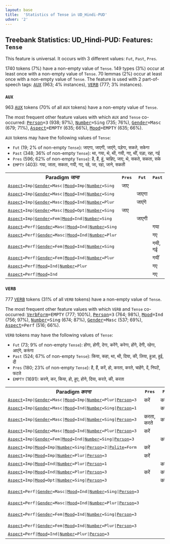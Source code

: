 ```yaml
---
layout: base
title:  'Statistics of Tense in UD_Hindi-PUD'
udver: '2'
---
```


## Treebank Statistics: UD_Hindi-PUD: Features: `Tense`

This feature is universal.
It occurs with 3 different values: `Fut`, `Past`, `Pres`.

1740 tokens (7%) have a non-empty value of `Tense`.
149 types (3%) occur at least once with a non-empty value of `Tense`.
70 lemmas (2%) occur at least once with a non-empty value of `Tense`.
The feature is used with 2 part-of-speech tags: <tt><a href="hi_pud-pos-AUX.html">AUX</a></tt> (963; 4% instances), <tt><a href="hi_pud-pos-VERB.html">VERB</a></tt> (777; 3% instances).

### `AUX`

963 <tt><a href="hi_pud-pos-AUX.html">AUX</a></tt> tokens (70% of all `AUX` tokens) have a non-empty value of `Tense`.

The most frequent other feature values with which `AUX` and `Tense` co-occurred: <tt><a href="hi_pud-feat-Person.html">Person</a></tt><tt>=3</tt> (938; 97%), <tt><a href="hi_pud-feat-Number.html">Number</a></tt><tt>=Sing</tt> (735; 76%), <tt><a href="hi_pud-feat-Gender.html">Gender</a></tt><tt>=Masc</tt> (679; 71%), <tt><a href="hi_pud-feat-Aspect.html">Aspect</a></tt><tt>=EMPTY</tt> (635; 66%), <tt><a href="hi_pud-feat-Mood.html">Mood</a></tt><tt>=EMPTY</tt> (635; 66%).

`AUX` tokens may have the following values of `Tense`:

* `Fut` (19; 2% of non-empty `Tense`): जाएगा, जाएगी, जाएंगे, पड़ेगा, सकते, सकेगा
* `Past` (348; 36% of non-empty `Tense`): था, गया, थे, थी, गयी, गए, थीं, पड़ा, रहा, गई
* `Pres` (596; 62% of non-empty `Tense`): है, हैं, हूं, चाहिए, जाए, थे, सकते, सकता, सके
* `EMPTY` (403): गया, जाता, सकता, गयी, गए, रहे, जा, रहा, जाने, सकती

<table>
  <tr><th>Paradigm <i>जाना</i></th><th><tt>Pres</tt></th><th><tt>Fut</tt></th><th><tt>Past</tt></th></tr>
  <tr><td><tt><tt><a href="hi_pud-feat-Aspect.html">Aspect</a></tt><tt>=Imp</tt>|<tt><a href="hi_pud-feat-Gender.html">Gender</a></tt><tt>=Masc</tt>|<tt><a href="hi_pud-feat-Mood.html">Mood</a></tt><tt>=Imp</tt>|<tt><a href="hi_pud-feat-Number.html">Number</a></tt><tt>=Sing</tt></tt></td><td>जाए</td><td></td><td></td></tr>
  <tr><td><tt><tt><a href="hi_pud-feat-Aspect.html">Aspect</a></tt><tt>=Imp</tt>|<tt><a href="hi_pud-feat-Gender.html">Gender</a></tt><tt>=Masc</tt>|<tt><a href="hi_pud-feat-Mood.html">Mood</a></tt><tt>=Ind</tt>|<tt><a href="hi_pud-feat-Number.html">Number</a></tt><tt>=Sing</tt></tt></td><td></td><td>जाएगा</td><td></td></tr>
  <tr><td><tt><tt><a href="hi_pud-feat-Aspect.html">Aspect</a></tt><tt>=Imp</tt>|<tt><a href="hi_pud-feat-Gender.html">Gender</a></tt><tt>=Masc</tt>|<tt><a href="hi_pud-feat-Mood.html">Mood</a></tt><tt>=Ind</tt>|<tt><a href="hi_pud-feat-Number.html">Number</a></tt><tt>=Plur</tt></tt></td><td></td><td>जाएंगे</td><td></td></tr>
  <tr><td><tt><tt><a href="hi_pud-feat-Aspect.html">Aspect</a></tt><tt>=Imp</tt>|<tt><a href="hi_pud-feat-Gender.html">Gender</a></tt><tt>=Masc</tt>|<tt><a href="hi_pud-feat-Mood.html">Mood</a></tt><tt>=Opt</tt>|<tt><a href="hi_pud-feat-Number.html">Number</a></tt><tt>=Sing</tt></tt></td><td>जाए</td><td></td><td></td></tr>
  <tr><td><tt><tt><a href="hi_pud-feat-Aspect.html">Aspect</a></tt><tt>=Imp</tt>|<tt><a href="hi_pud-feat-Gender.html">Gender</a></tt><tt>=Fem</tt>|<tt><a href="hi_pud-feat-Mood.html">Mood</a></tt><tt>=Ind</tt>|<tt><a href="hi_pud-feat-Number.html">Number</a></tt><tt>=Sing</tt></tt></td><td></td><td>जाएगी</td><td></td></tr>
  <tr><td><tt><tt><a href="hi_pud-feat-Aspect.html">Aspect</a></tt><tt>=Perf</tt>|<tt><a href="hi_pud-feat-Gender.html">Gender</a></tt><tt>=Masc</tt>|<tt><a href="hi_pud-feat-Mood.html">Mood</a></tt><tt>=Ind</tt>|<tt><a href="hi_pud-feat-Number.html">Number</a></tt><tt>=Sing</tt></tt></td><td></td><td></td><td>गया</td></tr>
  <tr><td><tt><tt><a href="hi_pud-feat-Aspect.html">Aspect</a></tt><tt>=Perf</tt>|<tt><a href="hi_pud-feat-Gender.html">Gender</a></tt><tt>=Masc</tt>|<tt><a href="hi_pud-feat-Mood.html">Mood</a></tt><tt>=Ind</tt>|<tt><a href="hi_pud-feat-Number.html">Number</a></tt><tt>=Plur</tt></tt></td><td></td><td></td><td>गए</td></tr>
  <tr><td><tt><tt><a href="hi_pud-feat-Aspect.html">Aspect</a></tt><tt>=Perf</tt>|<tt><a href="hi_pud-feat-Gender.html">Gender</a></tt><tt>=Fem</tt>|<tt><a href="hi_pud-feat-Mood.html">Mood</a></tt><tt>=Ind</tt>|<tt><a href="hi_pud-feat-Number.html">Number</a></tt><tt>=Sing</tt></tt></td><td></td><td></td><td>गयी, गई</td></tr>
  <tr><td><tt><tt><a href="hi_pud-feat-Aspect.html">Aspect</a></tt><tt>=Perf</tt>|<tt><a href="hi_pud-feat-Gender.html">Gender</a></tt><tt>=Fem</tt>|<tt><a href="hi_pud-feat-Mood.html">Mood</a></tt><tt>=Ind</tt>|<tt><a href="hi_pud-feat-Number.html">Number</a></tt><tt>=Plur</tt></tt></td><td></td><td></td><td>गयीं</td></tr>
  <tr><td><tt><tt><a href="hi_pud-feat-Aspect.html">Aspect</a></tt><tt>=Perf</tt>|<tt><a href="hi_pud-feat-Mood.html">Mood</a></tt><tt>=Ind</tt>|<tt><a href="hi_pud-feat-Number.html">Number</a></tt><tt>=Plur</tt></tt></td><td></td><td></td><td>गए</td></tr>
  <tr><td><tt><tt><a href="hi_pud-feat-Aspect.html">Aspect</a></tt><tt>=Perf</tt>|<tt><a href="hi_pud-feat-Mood.html">Mood</a></tt><tt>=Ind</tt></tt></td><td></td><td></td><td>गए</td></tr>
</table>

### `VERB`

777 <tt><a href="hi_pud-pos-VERB.html">VERB</a></tt> tokens (31% of all `VERB` tokens) have a non-empty value of `Tense`.

The most frequent other feature values with which `VERB` and `Tense` co-occurred: <tt><a href="hi_pud-feat-VerbForm.html">VerbForm</a></tt><tt>=EMPTY</tt> (777; 100%), <tt><a href="hi_pud-feat-Person.html">Person</a></tt><tt>=3</tt> (764; 98%), <tt><a href="hi_pud-feat-Mood.html">Mood</a></tt><tt>=Ind</tt> (756; 97%), <tt><a href="hi_pud-feat-Number.html">Number</a></tt><tt>=Sing</tt> (674; 87%), <tt><a href="hi_pud-feat-Gender.html">Gender</a></tt><tt>=Masc</tt> (537; 69%), <tt><a href="hi_pud-feat-Aspect.html">Aspect</a></tt><tt>=Perf</tt> (516; 66%).

`VERB` tokens may have the following values of `Tense`:

* `Fut` (73; 9% of non-empty `Tense`): होगा, होगी, देगा, करेंगे, करेगा, होंगे, देगी, रहेगा, आएंगे, करूंगा
* `Past` (524; 67% of non-empty `Tense`): किया, कहा, था, थी, दिया, की, लिया, हुआ, हुई, दी
* `Pres` (180; 23% of non-empty `Tense`): है, हैं, करें, हो, करता, करते, चाहेंगे, दें, निपटें, फटते
* `EMPTY` (1691): करने, कर, किया, हो, हुए, होने, दिया, करते, की, करता

<table>
  <tr><th>Paradigm <i>करना</i></th><th><tt>Pres</tt></th><th><tt>Fut</tt></th><th><tt>Past</tt></th></tr>
  <tr><td><tt><tt><a href="hi_pud-feat-Aspect.html">Aspect</a></tt><tt>=Imp</tt>|<tt><a href="hi_pud-feat-Gender.html">Gender</a></tt><tt>=Masc</tt>|<tt><a href="hi_pud-feat-Mood.html">Mood</a></tt><tt>=Imp</tt>|<tt><a href="hi_pud-feat-Number.html">Number</a></tt><tt>=Plur</tt>|<tt><a href="hi_pud-feat-Person.html">Person</a></tt><tt>=3</tt></tt></td><td>करें</td><td>करेंगे</td><td></td></tr>
  <tr><td><tt><tt><a href="hi_pud-feat-Aspect.html">Aspect</a></tt><tt>=Imp</tt>|<tt><a href="hi_pud-feat-Gender.html">Gender</a></tt><tt>=Masc</tt>|<tt><a href="hi_pud-feat-Mood.html">Mood</a></tt><tt>=Ind</tt>|<tt><a href="hi_pud-feat-Number.html">Number</a></tt><tt>=Sing</tt>|<tt><a href="hi_pud-feat-Person.html">Person</a></tt><tt>=1</tt></tt></td><td></td><td>करूंगा</td><td></td></tr>
  <tr><td><tt><tt><a href="hi_pud-feat-Aspect.html">Aspect</a></tt><tt>=Imp</tt>|<tt><a href="hi_pud-feat-Gender.html">Gender</a></tt><tt>=Masc</tt>|<tt><a href="hi_pud-feat-Mood.html">Mood</a></tt><tt>=Ind</tt>|<tt><a href="hi_pud-feat-Number.html">Number</a></tt><tt>=Sing</tt>|<tt><a href="hi_pud-feat-Person.html">Person</a></tt><tt>=3</tt></tt></td><td>करता, करते</td><td>करेगा</td><td></td></tr>
  <tr><td><tt><tt><a href="hi_pud-feat-Aspect.html">Aspect</a></tt><tt>=Imp</tt>|<tt><a href="hi_pud-feat-Gender.html">Gender</a></tt><tt>=Masc</tt>|<tt><a href="hi_pud-feat-Mood.html">Mood</a></tt><tt>=Ind</tt>|<tt><a href="hi_pud-feat-Number.html">Number</a></tt><tt>=Plur</tt>|<tt><a href="hi_pud-feat-Person.html">Person</a></tt><tt>=3</tt></tt></td><td>करें</td><td></td><td></td></tr>
  <tr><td><tt><tt><a href="hi_pud-feat-Aspect.html">Aspect</a></tt><tt>=Imp</tt>|<tt><a href="hi_pud-feat-Gender.html">Gender</a></tt><tt>=Fem</tt>|<tt><a href="hi_pud-feat-Mood.html">Mood</a></tt><tt>=Ind</tt>|<tt><a href="hi_pud-feat-Number.html">Number</a></tt><tt>=Sing</tt>|<tt><a href="hi_pud-feat-Person.html">Person</a></tt><tt>=3</tt></tt></td><td></td><td>करेगी</td><td></td></tr>
  <tr><td><tt><tt><a href="hi_pud-feat-Aspect.html">Aspect</a></tt><tt>=Imp</tt>|<tt><a href="hi_pud-feat-Mood.html">Mood</a></tt><tt>=Imp</tt>|<tt><a href="hi_pud-feat-Number.html">Number</a></tt><tt>=Sing</tt>|<tt><a href="hi_pud-feat-Person.html">Person</a></tt><tt>=2</tt>|<tt><a href="hi_pud-feat-Polite.html">Polite</a></tt><tt>=Form</tt></tt></td><td>करें</td><td></td><td></td></tr>
  <tr><td><tt><tt><a href="hi_pud-feat-Aspect.html">Aspect</a></tt><tt>=Imp</tt>|<tt><a href="hi_pud-feat-Mood.html">Mood</a></tt><tt>=Imp</tt>|<tt><a href="hi_pud-feat-Number.html">Number</a></tt><tt>=Plur</tt>|<tt><a href="hi_pud-feat-Person.html">Person</a></tt><tt>=3</tt></tt></td><td>करें</td><td></td><td></td></tr>
  <tr><td><tt><tt><a href="hi_pud-feat-Aspect.html">Aspect</a></tt><tt>=Imp</tt>|<tt><a href="hi_pud-feat-Mood.html">Mood</a></tt><tt>=Ind</tt>|<tt><a href="hi_pud-feat-Number.html">Number</a></tt><tt>=Plur</tt>|<tt><a href="hi_pud-feat-Person.html">Person</a></tt><tt>=1</tt></tt></td><td></td><td>करेंगे</td><td></td></tr>
  <tr><td><tt><tt><a href="hi_pud-feat-Aspect.html">Aspect</a></tt><tt>=Imp</tt>|<tt><a href="hi_pud-feat-Mood.html">Mood</a></tt><tt>=Ind</tt>|<tt><a href="hi_pud-feat-Number.html">Number</a></tt><tt>=Plur</tt>|<tt><a href="hi_pud-feat-Person.html">Person</a></tt><tt>=3</tt></tt></td><td>करें</td><td>करेंगे</td><td></td></tr>
  <tr><td><tt><tt><a href="hi_pud-feat-Aspect.html">Aspect</a></tt><tt>=Imp</tt>|<tt><a href="hi_pud-feat-Mood.html">Mood</a></tt><tt>=Opt</tt>|<tt><a href="hi_pud-feat-Number.html">Number</a></tt><tt>=Sing</tt>|<tt><a href="hi_pud-feat-Person.html">Person</a></tt><tt>=3</tt></tt></td><td></td><td>करे</td><td></td></tr>
  <tr><td><tt><tt><a href="hi_pud-feat-Aspect.html">Aspect</a></tt><tt>=Perf</tt>|<tt><a href="hi_pud-feat-Gender.html">Gender</a></tt><tt>=Masc</tt>|<tt><a href="hi_pud-feat-Mood.html">Mood</a></tt><tt>=Ind</tt>|<tt><a href="hi_pud-feat-Number.html">Number</a></tt><tt>=Sing</tt>|<tt><a href="hi_pud-feat-Person.html">Person</a></tt><tt>=3</tt></tt></td><td></td><td></td><td>किया, की</td></tr>
  <tr><td><tt><tt><a href="hi_pud-feat-Aspect.html">Aspect</a></tt><tt>=Perf</tt>|<tt><a href="hi_pud-feat-Gender.html">Gender</a></tt><tt>=Masc</tt>|<tt><a href="hi_pud-feat-Mood.html">Mood</a></tt><tt>=Ind</tt>|<tt><a href="hi_pud-feat-Number.html">Number</a></tt><tt>=Plur</tt>|<tt><a href="hi_pud-feat-Person.html">Person</a></tt><tt>=3</tt></tt></td><td></td><td></td><td>किए</td></tr>
  <tr><td><tt><tt><a href="hi_pud-feat-Aspect.html">Aspect</a></tt><tt>=Perf</tt>|<tt><a href="hi_pud-feat-Gender.html">Gender</a></tt><tt>=Fem</tt>|<tt><a href="hi_pud-feat-Mood.html">Mood</a></tt><tt>=Ind</tt>|<tt><a href="hi_pud-feat-Number.html">Number</a></tt><tt>=Sing</tt>|<tt><a href="hi_pud-feat-Person.html">Person</a></tt><tt>=3</tt></tt></td><td></td><td></td><td>की, कीं</td></tr>
  <tr><td><tt><tt><a href="hi_pud-feat-Aspect.html">Aspect</a></tt><tt>=Perf</tt>|<tt><a href="hi_pud-feat-Gender.html">Gender</a></tt><tt>=Fem</tt>|<tt><a href="hi_pud-feat-Mood.html">Mood</a></tt><tt>=Ind</tt>|<tt><a href="hi_pud-feat-Number.html">Number</a></tt><tt>=Plur</tt>|<tt><a href="hi_pud-feat-Person.html">Person</a></tt><tt>=3</tt></tt></td><td></td><td></td><td>कीं</td></tr>
  <tr><td><tt><tt><a href="hi_pud-feat-Aspect.html">Aspect</a></tt><tt>=Perf</tt>|<tt><a href="hi_pud-feat-Mood.html">Mood</a></tt><tt>=Ind</tt>|<tt><a href="hi_pud-feat-Number.html">Number</a></tt><tt>=Plur</tt>|<tt><a href="hi_pud-feat-Person.html">Person</a></tt><tt>=3</tt></tt></td><td></td><td></td><td>किए</td></tr>
</table>


